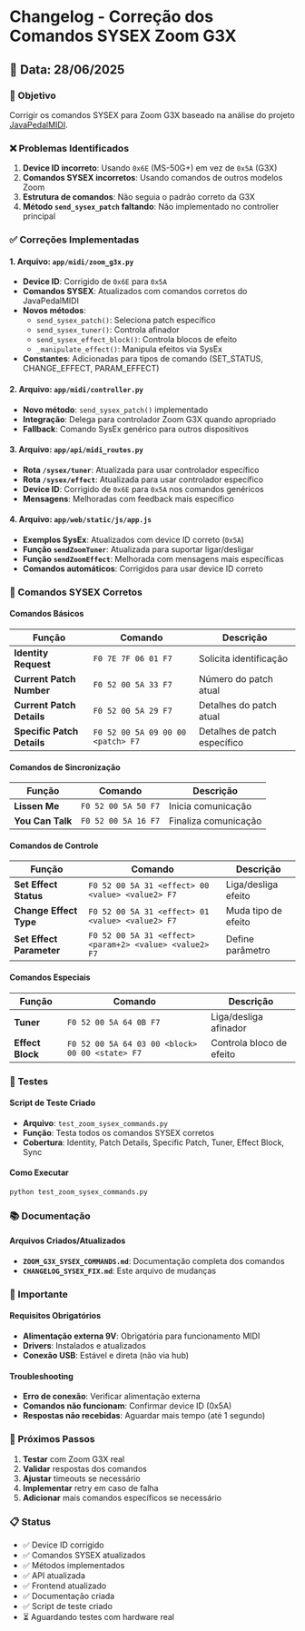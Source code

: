 # Changelog - Correção dos Comandos SYSEX Zoom G3X

## 📅 Data: 28/06/2025

### 🎯 Objetivo
Corrigir os comandos SYSEX para Zoom G3X baseado na análise do projeto [JavaPedalMIDI](https://github.com/PedalController/JavaPedalMIDI).

### ❌ Problemas Identificados
1. **Device ID incorreto**: Usando `0x6E` (MS-50G+) em vez de `0x5A` (G3X)
2. **Comandos SYSEX incorretos**: Usando comandos de outros modelos Zoom
3. **Estrutura de comandos**: Não seguia o padrão correto da G3X
4. **Método `send_sysex_patch` faltando**: Não implementado no controller principal

### ✅ Correções Implementadas

#### 1. Arquivo: `app/midi/zoom_g3x.py`
- **Device ID**: Corrigido de `0x6E` para `0x5A`
- **Comandos SYSEX**: Atualizados com comandos corretos do JavaPedalMIDI
- **Novos métodos**:
  - `send_sysex_patch()`: Seleciona patch específico
  - `send_sysex_tuner()`: Controla afinador
  - `send_sysex_effect_block()`: Controla blocos de efeito
  - `_manipulate_effect()`: Manipula efeitos via SysEx
- **Constantes**: Adicionadas para tipos de comando (SET_STATUS, CHANGE_EFFECT, PARAM_EFFECT)

#### 2. Arquivo: `app/midi/controller.py`
- **Novo método**: `send_sysex_patch()` implementado
- **Integração**: Delega para controlador Zoom G3X quando apropriado
- **Fallback**: Comando SysEx genérico para outros dispositivos

#### 3. Arquivo: `app/api/midi_routes.py`
- **Rota `/sysex/tuner`**: Atualizada para usar controlador específico
- **Rota `/sysex/effect`**: Atualizada para usar controlador específico
- **Device ID**: Corrigido de `0x6E` para `0x5A` nos comandos genéricos
- **Mensagens**: Melhoradas com feedback mais específico

#### 4. Arquivo: `app/web/static/js/app.js`
- **Exemplos SysEx**: Atualizados com device ID correto (`0x5A`)
- **Função `sendZoomTuner`**: Atualizada para suportar ligar/desligar
- **Função `sendZoomEffect`**: Melhorada com mensagens mais específicas
- **Comandos automáticos**: Corrigidos para usar device ID correto

### 🔧 Comandos SYSEX Corretos

#### Comandos Básicos
| Função | Comando | Descrição |
|--------|---------|-----------|
| **Identity Request** | `F0 7E 7F 06 01 F7` | Solicita identificação |
| **Current Patch Number** | `F0 52 00 5A 33 F7` | Número do patch atual |
| **Current Patch Details** | `F0 52 00 5A 29 F7` | Detalhes do patch atual |
| **Specific Patch Details** | `F0 52 00 5A 09 00 00 <patch> F7` | Detalhes de patch específico |

#### Comandos de Sincronização
| Função | Comando | Descrição |
|--------|---------|-----------|
| **Lissen Me** | `F0 52 00 5A 50 F7` | Inicia comunicação |
| **You Can Talk** | `F0 52 00 5A 16 F7` | Finaliza comunicação |

#### Comandos de Controle
| Função | Comando | Descrição |
|--------|---------|-----------|
| **Set Effect Status** | `F0 52 00 5A 31 <effect> 00 <value> <value2> F7` | Liga/desliga efeito |
| **Change Effect Type** | `F0 52 00 5A 31 <effect> 01 <value> <value2> F7` | Muda tipo de efeito |
| **Set Effect Parameter** | `F0 52 00 5A 31 <effect> <param+2> <value> <value2> F7` | Define parâmetro |

#### Comandos Especiais
| Função | Comando | Descrição |
|--------|---------|-----------|
| **Tuner** | `F0 52 00 5A 64 0B F7` | Liga/desliga afinador |
| **Effect Block** | `F0 52 00 5A 64 03 00 <block> 00 00 <state> F7` | Controla bloco de efeito |

### 🧪 Testes

#### Script de Teste Criado
- **Arquivo**: `test_zoom_sysex_commands.py`
- **Função**: Testa todos os comandos SYSEX corretos
- **Cobertura**: Identity, Patch Details, Specific Patch, Tuner, Effect Block, Sync

#### Como Executar
```bash
python test_zoom_sysex_commands.py
```

### 📚 Documentação

#### Arquivos Criados/Atualizados
- **`ZOOM_G3X_SYSEX_COMMANDS.md`**: Documentação completa dos comandos
- **`CHANGELOG_SYSEX_FIX.md`**: Este arquivo de mudanças

### 🚨 Importante

#### Requisitos Obrigatórios
- **Alimentação externa 9V**: Obrigatória para funcionamento MIDI
- **Drivers**: Instalados e atualizados
- **Conexão USB**: Estável e direta (não via hub)

#### Troubleshooting
- **Erro de conexão**: Verificar alimentação externa
- **Comandos não funcionam**: Confirmar device ID (0x5A)
- **Respostas não recebidas**: Aguardar mais tempo (até 1 segundo)

### 🔄 Próximos Passos

1. **Testar** com Zoom G3X real
2. **Validar** respostas dos comandos
3. **Ajustar** timeouts se necessário
4. **Implementar** retry em caso de falha
5. **Adicionar** mais comandos específicos se necessário

### 📋 Status

- ✅ Device ID corrigido
- ✅ Comandos SYSEX atualizados
- ✅ Métodos implementados
- ✅ API atualizada
- ✅ Frontend atualizado
- ✅ Documentação criada
- ✅ Script de teste criado
- ⏳ Aguardando testes com hardware real 